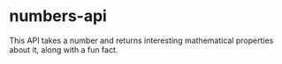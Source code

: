 # numbers-api
 This API takes a number and returns interesting mathematical properties about it, along with a fun fact.
